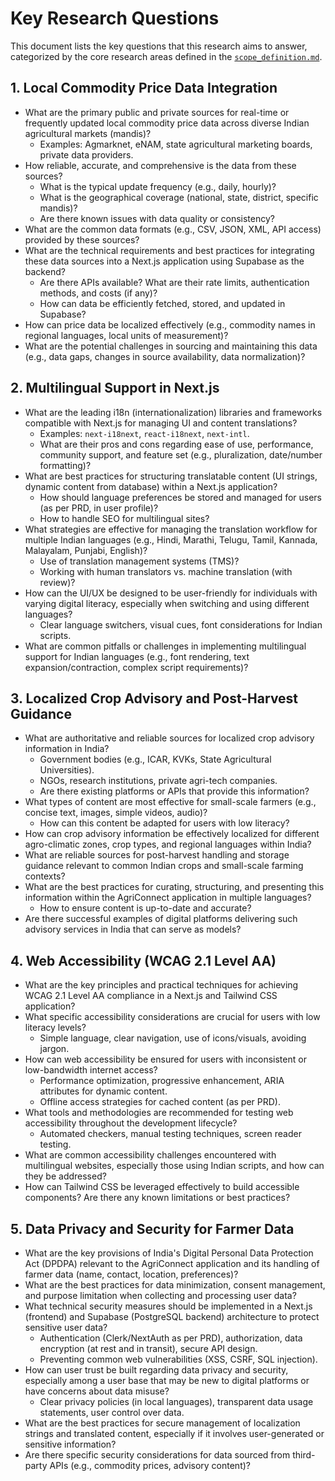 # Key Research Questions

This document lists the key questions that this research aims to answer, categorized by the core research areas defined in the [`scope_definition.md`](research_outputs/research/01_initial_queries/scope_definition.md).

## 1. Local Commodity Price Data Integration

*   What are the primary public and private sources for real-time or frequently updated local commodity price data across diverse Indian agricultural markets (mandis)?
    *   Examples: Agmarknet, eNAM, state agricultural marketing boards, private data providers.
*   How reliable, accurate, and comprehensive is the data from these sources?
    *   What is the typical update frequency (e.g., daily, hourly)?
    *   What is the geographical coverage (national, state, district, specific mandis)?
    *   Are there known issues with data quality or consistency?
*   What are the common data formats (e.g., CSV, JSON, XML, API access) provided by these sources?
*   What are the technical requirements and best practices for integrating these data sources into a Next.js application using Supabase as the backend?
    *   Are there APIs available? What are their rate limits, authentication methods, and costs (if any)?
    *   How can data be efficiently fetched, stored, and updated in Supabase?
*   How can price data be localized effectively (e.g., commodity names in regional languages, local units of measurement)?
*   What are the potential challenges in sourcing and maintaining this data (e.g., data gaps, changes in source availability, data normalization)?

## 2. Multilingual Support in Next.js

*   What are the leading i18n (internationalization) libraries and frameworks compatible with Next.js for managing UI and content translations?
    *   Examples: `next-i18next`, `react-i18next`, `next-intl`.
    *   What are their pros and cons regarding ease of use, performance, community support, and feature set (e.g., pluralization, date/number formatting)?
*   What are best practices for structuring translatable content (UI strings, dynamic content from database) within a Next.js application?
    *   How should language preferences be stored and managed for users (as per PRD, in user profile)?
    *   How to handle SEO for multilingual sites?
*   What strategies are effective for managing the translation workflow for multiple Indian languages (e.g., Hindi, Marathi, Telugu, Tamil, Kannada, Malayalam, Punjabi, English)?
    *   Use of translation management systems (TMS)?
    *   Working with human translators vs. machine translation (with review)?
*   How can the UI/UX be designed to be user-friendly for individuals with varying digital literacy, especially when switching and using different languages?
    *   Clear language switchers, visual cues, font considerations for Indian scripts.
*   What are common pitfalls or challenges in implementing multilingual support for Indian languages (e.g., font rendering, text expansion/contraction, complex script requirements)?

## 3. Localized Crop Advisory and Post-Harvest Guidance

*   What are authoritative and reliable sources for localized crop advisory information in India?
    *   Government bodies (e.g., ICAR, KVKs, State Agricultural Universities).
    *   NGOs, research institutions, private agri-tech companies.
    *   Are there existing platforms or APIs that provide this information?
*   What types of content are most effective for small-scale farmers (e.g., concise text, images, simple videos, audio)?
    *   How can this content be adapted for users with low literacy?
*   How can crop advisory information be effectively localized for different agro-climatic zones, crop types, and regional languages within India?
*   What are reliable sources for post-harvest handling and storage guidance relevant to common Indian crops and small-scale farming contexts?
*   What are the best practices for curating, structuring, and presenting this information within the AgriConnect application in multiple languages?
    *   How to ensure content is up-to-date and accurate?
*   Are there successful examples of digital platforms delivering such advisory services in India that can serve as models?

## 4. Web Accessibility (WCAG 2.1 Level AA)

*   What are the key principles and practical techniques for achieving WCAG 2.1 Level AA compliance in a Next.js and Tailwind CSS application?
*   What specific accessibility considerations are crucial for users with low literacy levels?
    *   Simple language, clear navigation, use of icons/visuals, avoiding jargon.
*   How can web accessibility be ensured for users with inconsistent or low-bandwidth internet access?
    *   Performance optimization, progressive enhancement, ARIA attributes for dynamic content.
    *   Offline access strategies for cached content (as per PRD).
*   What tools and methodologies are recommended for testing web accessibility throughout the development lifecycle?
    *   Automated checkers, manual testing techniques, screen reader testing.
*   What are common accessibility challenges encountered with multilingual websites, especially those using Indian scripts, and how can they be addressed?
*   How can Tailwind CSS be leveraged effectively to build accessible components? Are there any known limitations or best practices?

## 5. Data Privacy and Security for Farmer Data

*   What are the key provisions of India's Digital Personal Data Protection Act (DPDPA) relevant to the AgriConnect application and its handling of farmer data (name, contact, location, preferences)?
*   What are the best practices for data minimization, consent management, and purpose limitation when collecting and processing user data?
*   What technical security measures should be implemented in a Next.js (frontend) and Supabase (PostgreSQL backend) architecture to protect sensitive user data?
    *   Authentication (Clerk/NextAuth as per PRD), authorization, data encryption (at rest and in transit), secure API design.
    *   Preventing common web vulnerabilities (XSS, CSRF, SQL injection).
*   How can user trust be built regarding data privacy and security, especially among a user base that may be new to digital platforms or have concerns about data misuse?
    *   Clear privacy policies (in local languages), transparent data usage statements, user control over data.
*   What are the best practices for secure management of localization strings and translated content, especially if it involves user-generated or sensitive information?
*   Are there specific security considerations for data sourced from third-party APIs (e.g., commodity prices, advisory content)?